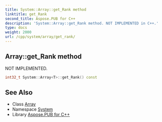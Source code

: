 ```yaml
---
title: System::Array::get_Rank method
linktitle: get_Rank
second_title: Aspose.PUB for C++
description: 'System::Array::get_Rank method. NOT IMPLEMENTED in C++.'
type: docs
weight: 2000
url: /cpp/system/array/get_rank/
---
```

## Array::get_Rank method


NOT IMPLEMENTED.

```cpp
int32_t System::Array<T>::get_Rank() const
```

## See Also

* Class [Array](../)
* Namespace [System](../../)
* Library [Aspose.PUB for C++](../../../)
